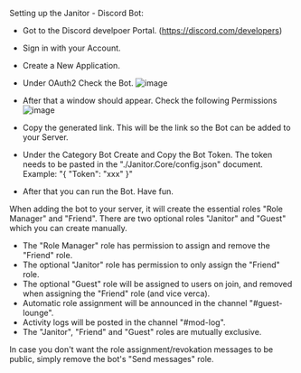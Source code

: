Setting up the Janitor - Discord Bot:

- Got to the Discord develpoer Portal. (https://discord.com/developers)
- Sign in with your Account.
- Create a New Application.
- Under OAuth2 Check the Bot.
![image](https://github.com/Fabloans/Janitor/assets/93011108/0c6414dd-92a9-4cca-8543-dc8d5dfda365)
- After that a window should appear. Check the following Permissions
![image](https://github.com/Fabloans/Janitor/assets/28175673/be634b00-f3dc-4c97-89c1-852b16d829be)

- Copy the generated link. This will be the link so the Bot can be added to your Server.

- Under the Category Bot Create and Copy the Bot Token. The token needs to be pasted in the "./Janitor.Core/config.json" document.
Example: "{
	"Token": "xxx"
}"

- After that you can run the Bot. Have fun.

When adding the bot to your server, it will create the essential roles "Role Manager" and "Friend".
There are two optional roles "Janitor" and "Guest" which you can create manually.

- The "Role Manager" role has permission to assign and remove the "Friend" role.
- The optional "Janitor" role has permission to only assign the "Friend" role.
- The optional "Guest" role will be assigned to users on join, and removed when assigning the "Friend" role (and vice verca).
- Automatic role assignment will be announced in the channel "#guest-lounge".
- Activity logs will be posted in the channel "#mod-log".
- The "Janitor", "Friend" and "Guest" roles are mutually exclusive.

In case you don't want the role assignment/revokation messages to be public, simply remove the bot's "Send messages" role.
